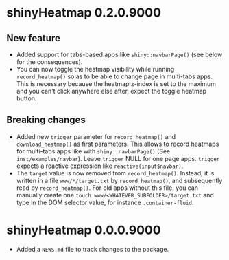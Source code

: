 # shinyHeatmap 0.2.0.9000

## New feature
- Added support for tabs-based apps like `shiny::navbarPage()` (see below for the consequences).
- You can now toggle the heatmap visibility while running
`record_heatmap()` so as to be able to change page in multi-tabs
apps. This is necessary because the heatmap z-index is set to the maximum and
you can't click anywhere else after, expect the toggle heatmap button. 

## Breaking changes
- Added new `trigger` parameter for `record_heatmap()` and `download_heatmap()` as first parameters. This allows to record heatmaps for multi-tabs apps like with `shiny::navbarPage()` (See `inst/examples/navbar`).
Leave `trigger` NULL for one page apps. `trigger` expects a reactive expression like `reactive(input$navbar)`.
- The `target` value is now removed from `record_heatmap()`.
Instead, it is written in a file `www/*/target.txt` by `record_heatmap()`,
and subsequently read by `record_heatmap()`. For old apps without this file,
you can manually create one `touch www/<WHATEVER_SUBFOLDER>/target.txt` and type in the DOM selector value, for instance `.container-fluid`.

# shinyHeatmap 0.0.0.9000

- Added a `NEWS.md` file to track changes to the package.
